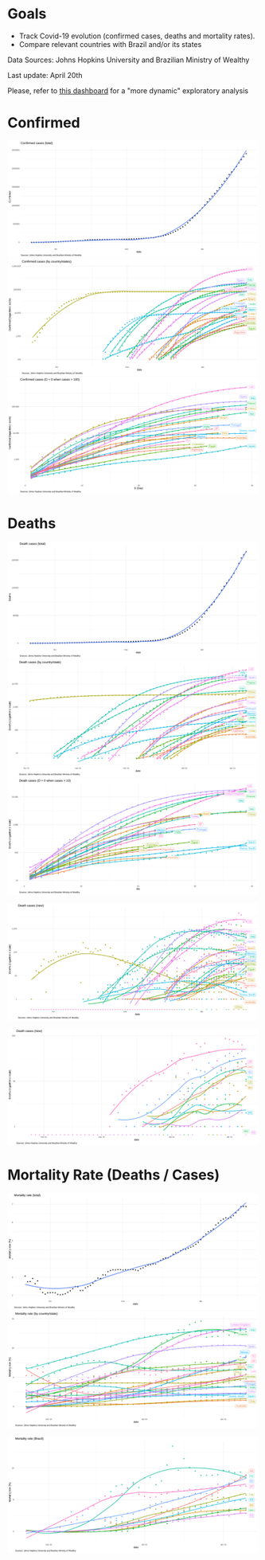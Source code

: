 # Goals
 
 - Track Covid-19 evolution (confirmed cases, deaths and mortality rates).
 - Compare relevant countries with Brazil and/or its states
 
  Data Sources: Johns Hopkins University and Brazilian Ministry of Wealthy
  
  Last update: April 20th

  Please, refer to [this dashboard](https://jgassen.shinyapps.io/tidycovid19/) for a "more dynamic" exploratory analysis


# Confirmed

![](img/confirmed_total.png) 
![](img/confirmed_detail.png)
![](img/confirmed_compare.png) 

# Deaths

![](img/deaths_total.png) 
![](img/deaths_detail.png)
![](img/deaths_compare.png) 

![](img/deaths_new.png)

![](img/deaths_new_brazil.png) 

# Mortality Rate (Deaths / Cases)

![](img/mortality_total.png) 
![](img/mortality_detail.png)

![](img/mortality_brazil.png)

